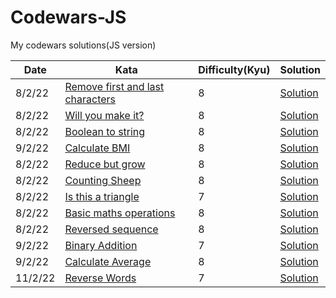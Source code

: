 # Codewars-JS
My codewars solutions(JS version)

|Date   |Kata   |Difficulty(**Kyu**)   |Solution |
|---|---|---|---|
8/2/22   |[Remove first and last characters](https://www.codewars.com/kata/56bc28ad5bdaeb48760009b0/solutions/)   |8   |[Solution](https://github.com/DummyKen/Codewars-JS/blob/main/8kyu/remove_firstlast.js)
8/2/22|[Will you make it?](https://www.codewars.com/kata/5861d28f124b35723e00005e/train/javascript)|8|[Solution](https://github.com/DummyKen/Codewars-JS/blob/main/8kyu/make_it?.js)
8/2/22 |[Boolean to string](https://www.codewars.com/kata/551b4501ac0447318f0009cd/solutions/javascript/)|8|[Solution](https://github.com/DummyKen/Codewars-JS/blob/main/8kyu/bool_to_str.js)
9/2/22 |[Calculate BMI](https://www.codewars.com/kata/57a429e253ba3381850000fb/solutions/javascript)|8|[Solution](https://github.com/DummyKen/Codewars-JS/blob/main/8kyu/bmi.js)
8/2/22 |[Reduce but grow](https://www.codewars.com/kata/57f780909f7e8e3183000078/solutions/javascript)|8|[Solution](https://github.com/DummyKen/Codewars-JS/blob/main/8kyu/reduce_but_grow.js)
8/2/22 |[Counting Sheep](https://www.codewars.com/kata/55d24f55d7dd296eb9000030/javascript)|8|[Solution](https://github.com/DummyKen/Codewars-JS/blob/main/8kyu/counting_sheep.js)
8/2/22|[Is this a triangle](https://www.codewars.com/kata/56606694ec01347ce800001b/train/javascript)|7|[Solution](https://github.com/DummyKen/Codewars-JS/blob/main/7kyu/triangle.js)
8/2/22|[Basic maths operations](https://www.codewars.com/kata/57356c55867b9b7a60000bd7/train/javascript)|8|[Solution](https://github.com/DummyKen/Codewars-JS/blob/main/8kyu/math_operations.js)
8/2/22|[Reversed sequence](https://www.codewars.com/kata/5a00e05cc374cb34d100000d/solutions/javascript)|8|[Solution](https://github.com/DummyKen/Codewars-JS/blob/main/8kyu/reversed_seq.js)
9/2/22|[Binary Addition](https://www.codewars.com/kata/551f37452ff852b7bd000139/train/javascript)|7|[Solution](https://github.com/DummyKen/Codewars-JS/blob/main/7kyu/binary_addition.js)
9/2/22|[Calculate Average](https://www.codewars.com/kata/551f37452ff852b7bd000139/javascript)|8|[Solution](https://github.com/DummyKen/Codewars-JS/blob/main/8kyu/calculate_average.js)
11/2/22|[Reverse Words](https://www.codewars.com/kata/5259b20d6021e9e14c0010d4/train/javascript)|7|[Solution](https://github.com/DummyKen/Codewars-JS/blob/main/7kyu/reverse_words.js)

